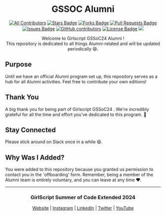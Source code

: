 
<h1 align="center">GSSOC Alumni</h1>

<div align="center">
  
<!-- ALL-CONTRIBUTORS-BADGE:START - Do not remove or modify this section -->

[![All Contributors](https://img.shields.io/badge/all_contributors-1-orange.svg?style=flat-square)](#contributors-)
<a href="https://github.com/GSSoC24/alumni/stargazers"><img src="https://img.shields.io/github/stars/GSSoC24/alumni" alt="Stars Badge"/></a>
<a href="https://github.com/GSSoC24/alumni/network/members"><img src="https://img.shields.io/github/forks/GSSoC24/alumni" alt="Forks Badge"/></a>
<a href="https://github.com/GSSoC24/alumni/pulls"><img src="https://img.shields.io/github/issues-pr/GSSoC24/alumni" alt="Pull Requests Badge"/></a>
<a href="https://github.com/GSSoC24/alumni/issues"><img src="https://img.shields.io/github/issues/GSSoC24/alumni" alt="Issues Badge"/></a>
<a href="https://github.com/GSSoC24/alumni/graphs/contributors"><img alt="GitHub contributors" src="https://img.shields.io/github/contributors/GSSoC24/alumni?color=2b9348"></a>
<a href="https://github.com/GSSoC24/alumni/blob/master/LICENSE"><img src="https://img.shields.io/github/license/GSSoC24/Hack-Web3Conf?color=2b9348" alt="License Badge"/></a>
[![](https://visitcount.itsvg.in/api?id=gssoc-alumni&label=Profile%20Views&color=8&icon=0&pretty=true)](https://visitcount.itsvg.in)
<!-- ALL-CONTRIBUTORS-BADGE:END -->
Welcome to Girlscript GSSoC24 Alumni ! <br>This repository is dedicated to all things Alumni-related and will be updated periodically 😄. 
</div>




## Purpose
Until we have an official Alumni program set up, this repository serves as a hub for all Alumni activities. 
Feel free to contribute your own editions!

## Thank You
A big thank you for being part of Girlscript GSSoC24 . We're incredibly grateful for all the time and effort you've dedicated to this program. 💖

## Stay Connected
Please stick around on Slack once in a while 😄. 

## Why Was I Added?
You were added to this repository because you granted us permission to contact you in the 'offboarding' form. Remember, being a member of the Alumni team is entirely voluntary, and you can leave at any time ❤️.

---
</div>
    <div align="center">

### GirlScript Summer of Code Extended 2024

[Website](https://gssoc.girlscript.tech/) | [Instagram](https://www.instagram.com/girlscriptsummerofcode/?hl=en) | [LinkedIn](https://www.linkedin.com/company/girlscriptsoc) | [Twitter](https://twitter.com/girlscriptsoc) | [YouTube](https://www.youtube.com/@girlscriptfoundation45)

</div>

